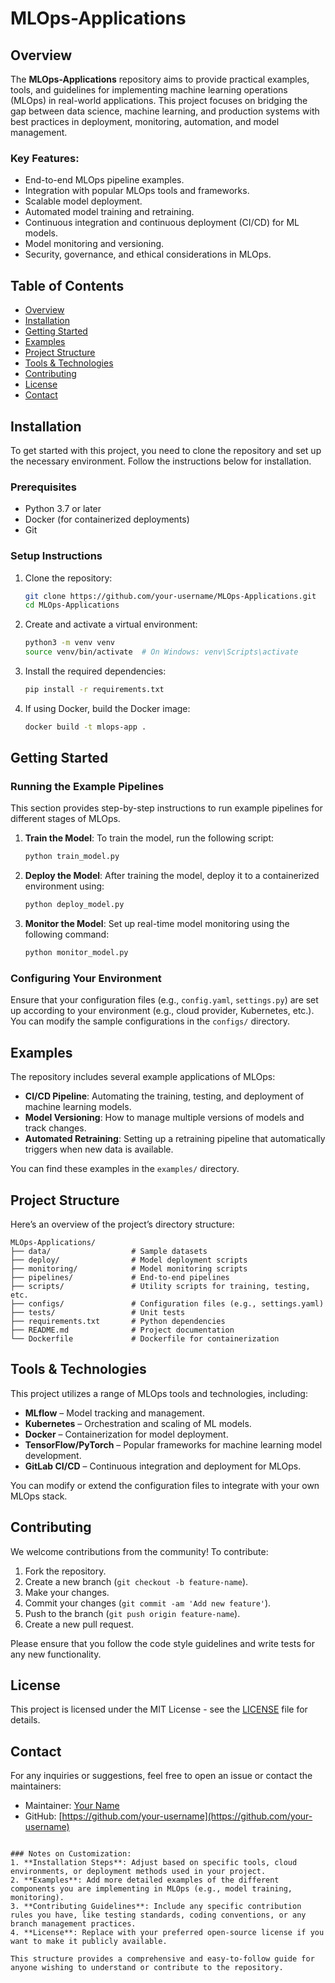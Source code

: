 # MLOps-Applications

## Overview
The **MLOps-Applications** repository aims to provide practical examples, tools, and guidelines for implementing machine learning operations (MLOps) in real-world applications. This project focuses on bridging the gap between data science, machine learning, and production systems with best practices in deployment, monitoring, automation, and model management.

### Key Features:
- End-to-end MLOps pipeline examples.
- Integration with popular MLOps tools and frameworks.
- Scalable model deployment.
- Automated model training and retraining.
- Continuous integration and continuous deployment (CI/CD) for ML models.
- Model monitoring and versioning.
- Security, governance, and ethical considerations in MLOps.

## Table of Contents
- [Overview](#overview)
- [Installation](#installation)
- [Getting Started](#getting-started)
- [Examples](#examples)
- [Project Structure](#project-structure)
- [Tools & Technologies](#tools--technologies)
- [Contributing](#contributing)
- [License](#license)
- [Contact](#contact)

## Installation
To get started with this project, you need to clone the repository and set up the necessary environment. Follow the instructions below for installation.

### Prerequisites
- Python 3.7 or later
- Docker (for containerized deployments)
- Git

### Setup Instructions
1. Clone the repository:
   ```bash
   git clone https://github.com/your-username/MLOps-Applications.git
   cd MLOps-Applications
   ```

2. Create and activate a virtual environment:
   ```bash
   python3 -m venv venv
   source venv/bin/activate  # On Windows: venv\Scripts\activate
   ```

3. Install the required dependencies:
   ```bash
   pip install -r requirements.txt
   ```

4. If using Docker, build the Docker image:
   ```bash
   docker build -t mlops-app .
   ```

## Getting Started
### Running the Example Pipelines
This section provides step-by-step instructions to run example pipelines for different stages of MLOps.

1. **Train the Model**: To train the model, run the following script:
   ```bash
   python train_model.py
   ```

2. **Deploy the Model**: After training the model, deploy it to a containerized environment using:
   ```bash
   python deploy_model.py
   ```

3. **Monitor the Model**: Set up real-time model monitoring using the following command:
   ```bash
   python monitor_model.py
   ```

### Configuring Your Environment
Ensure that your configuration files (e.g., `config.yaml`, `settings.py`) are set up according to your environment (e.g., cloud provider, Kubernetes, etc.). You can modify the sample configurations in the `configs/` directory.

## Examples
The repository includes several example applications of MLOps:

- **CI/CD Pipeline**: Automating the training, testing, and deployment of machine learning models.
- **Model Versioning**: How to manage multiple versions of models and track changes.
- **Automated Retraining**: Setting up a retraining pipeline that automatically triggers when new data is available.

You can find these examples in the `examples/` directory.

## Project Structure
Here’s an overview of the project’s directory structure:

```
MLOps-Applications/
├── data/                  # Sample datasets
├── deploy/                # Model deployment scripts
├── monitoring/            # Model monitoring scripts
├── pipelines/             # End-to-end pipelines
├── scripts/               # Utility scripts for training, testing, etc.
├── configs/               # Configuration files (e.g., settings.yaml)
├── tests/                 # Unit tests
├── requirements.txt       # Python dependencies
├── README.md              # Project documentation
└── Dockerfile             # Dockerfile for containerization
```

## Tools & Technologies
This project utilizes a range of MLOps tools and technologies, including:

- **MLflow** – Model tracking and management.
- **Kubernetes** – Orchestration and scaling of ML models.
- **Docker** – Containerization for model deployment.
- **TensorFlow/PyTorch** – Popular frameworks for machine learning model development.
- **GitLab CI/CD** – Continuous integration and deployment for MLOps.

You can modify or extend the configuration files to integrate with your own MLOps stack.

## Contributing
We welcome contributions from the community! To contribute:

1. Fork the repository.
2. Create a new branch (`git checkout -b feature-name`).
3. Make your changes.
4. Commit your changes (`git commit -am 'Add new feature'`).
5. Push to the branch (`git push origin feature-name`).
6. Create a new pull request.

Please ensure that you follow the code style guidelines and write tests for any new functionality.

## License
This project is licensed under the MIT License - see the [LICENSE](LICENSE) file for details.

## Contact
For any inquiries or suggestions, feel free to open an issue or contact the maintainers:

- Maintainer: [Your Name](mailto:your-email@example.com)
- GitHub: [https://github.com/your-username](https://github.com/your-username)
```

### Notes on Customization:
1. **Installation Steps**: Adjust based on specific tools, cloud environments, or deployment methods used in your project.
2. **Examples**: Add more detailed examples of the different components you are implementing in MLOps (e.g., model training, monitoring).
3. **Contributing Guidelines**: Include any specific contribution rules you have, like testing standards, coding conventions, or any branch management practices.
4. **License**: Replace with your preferred open-source license if you want to make it publicly available.

This structure provides a comprehensive and easy-to-follow guide for anyone wishing to understand or contribute to the repository.
